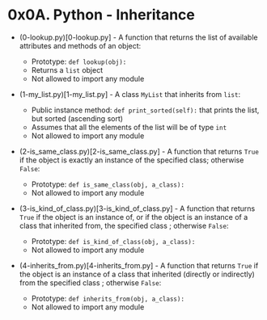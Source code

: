 # 0x0A. Python - Inheritance

* (0-lookup.py)[0-lookup.py] - A function that returns the list of available attributes and methods of an object:
  * Prototype: `def lookup(obj):`
  * Returns a `list` object
  * Not allowed to import any module

* (1-my_list.py)[1-my_list.py] - A class `MyList` that inherits from `list`:
  * Public instance method: `def print_sorted(self):` that prints the list, but sorted (ascending sort)
  * Assumes that all the elements of the list will be of type `int`
  * Not allowed to import any module

* (2-is_same_class.py)[2-is_same_class.py] - A function that returns `True` if the object is exactly an instance of the specified class; otherwise `False`:
  * Prototype: `def is_same_class(obj, a_class):`
  * Not allowed to import any module

* (3-is_kind_of_class.py)[3-is_kind_of_class.py] - A function that returns `True` if the object is an instance of, or if the object is an instance of a class that inherited from, the specified class ; otherwise `False`:
  * Prototype: `def is_kind_of_class(obj, a_class):`
  * Not allowed to import any module

* (4-inherits_from.py)[4-inherits_from.py] - A function that returns `True` if the object is an instance of a class that inherited (directly or indirectly) from the specified class ; otherwise `False`:
  * Prototype: `def inherits_from(obj, a_class):`
  * Not allowed to import any module

